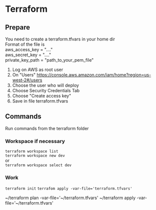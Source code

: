 # Terraform

## Prepare

You need to create a terraform.tfvars in your home dir  
Format of the file is  
aws_access_key = "...."  
aws_secret_key = "...."  
private_key_path = "path_to_your_pem_file"  

1. Log on AWS as root user
2. On "Users" https://console.aws.amazon.com/iam/home?region=us-west-2#/users
3. Choose the user who will deploy
4. Choose Security Credentials Tab
5. Choose "Create access key"
6. Save in file terraform.tfvars  

## Commands

Run commands from the terraform folder

### Workspace if necessary

`terraform workspace list`    
`terraform workspace new dev`  
or   
`terraform workspace select dev`

### Work

`terraform init`
`terrafom apply -var-file='terraform.tfvars'` 

~/terraform plan -var-file='~/terraform.tfvars'
~/terraform apply -var-file='~/terraform.tfvars'
